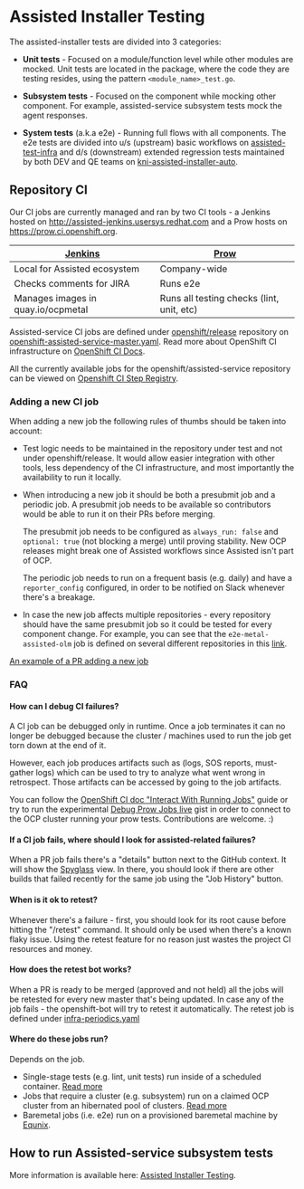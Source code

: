 # Assisted Installer Testing

The assisted-installer tests are divided into 3 categories:

* **Unit tests** - Focused on a module/function level while other modules are mocked.
Unit tests are located in the package, where the code they are testing resides, using the pattern `<module_name>_test.go`.

* **Subsystem tests** - Focused on the component while mocking other component.
For example, assisted-service subsystem tests mock the agent responses.

* **System tests** (a.k.a e2e) - Running full flows with all components.
The e2e tests are divided into u/s (upstream) basic workflows on [assisted-test-infra](https://github.com/openshift/assisted-test-infra/tree/master/discovery-infra/tests) and d/s (downstream) extended regression tests maintained by both DEV and QE teams on [kni-assisted-installer-auto](https://gitlab.cee.redhat.com/ocp-edge-qe/kni-assisted-installer-auto/-/tree/master/api_tests).

## Repository CI

Our CI jobs are currently managed and ran by two CI tools - a Jenkins hosted on <http://assisted-jenkins.usersys.redhat.com> and a Prow hosts on <https://prow.ci.openshift.org>.

| [Jenkins]((http://assisted-jenkins.usersys.redhat.com)) | [Prow](https://prow.ci.openshift.org) |
|---|---|
| Local for Assisted ecosystem | Company-wide |
| Checks comments for JIRA | Runs e2e
| Manages images in quay.io/ocpmetal | Runs all testing checks (lint, unit, etc)

Assisted-service CI jobs are defined under [openshift/release](https://github.com/openshift/release) repository on [openshift-assisted-service-master.yaml](https://github.com/openshift/release/blob/master/ci-operator/config/openshift/assisted-service/openshift-assisted-service-master.yaml).
Read more about OpenShift CI infrastructure on [OpenShift CI Docs](https://docs.ci.openshift.org/docs/).

All the currently available jobs for the openshift/assisted-service repository can be viewed on [Openshift CI Step Registry](https://steps.ci.openshift.org/search?job=openshift-assisted-service).

### Adding a new CI job

When adding a new job the following rules of thumbs should be taken into account:

* Test logic needs to be maintained in the repository under test and not under openshift/release.
It would allow easier integration with other tools, less dependency of the CI infrastructure, and most importantly the availability to run it locally.

* When introducing a new job it should be both a presubmit job and a periodic job. A presubmit job needs to be available so contributors would be able to run it on their PRs before merging.

    The presubmit job needs to be configured as `always_run: false` and `optional: true` (not blocking a merge) until proving stability.
    New OCP releases might break one of Assisted workflows since Assisted isn't part of OCP.

    The periodic job needs to run on a frequent basis (e.g. daily) and have a `reporter_config` configured, in order to be notified on Slack whenever there's a breakage.

* In case the new job affects multiple repositories - every repository should have the same presubmit job so it could be tested for every component change.
For example, you can see that the `e2e-metal-assisted-olm` job is defined on several different repositories in this [link](https://steps.ci.openshift.org/search?job=e2e-metal-assisted-olm).

[An example of a PR adding a new job](https://github.com/openshift/release/pull/21604)

### FAQ

#### **How can I debug CI failures?**

A CI job can be debugged only in runtime.
Once a job terminates it can no longer be debugged because the cluster / machines used to run the job get torn down at the end of it.

However, each job produces artifacts such as (logs, SOS reports, must-gather logs) which can be used to try to analyze what went wrong in retrospect. Those artifacts can be accessed by going to the job artifacts.

You can follow the [OpenShift CI doc "Interact With Running Jobs"](https://docs.ci.openshift.org/docs/how-tos/interact-with-running-jobs/) guide or try to run the experimental [Debug Prow Jobs live](https://gist.github.com/omertuc/1ef4bdf22f0fedfbde46cf1feb149bb9) gist in order to connect to the OCP cluster running your prow tests. Contributions are welcome. :)

#### **If a CI job fails, where should I look for assisted-related failures?**

When a PR job fails there's a "details" button next to the GitHub context. It will show the [Spyglass](https://github.com/kubernetes/test-infra/tree/master/prow/spyglass) view. In there, you should look if there are other builds that failed recently for the same job using the "Job History" button.

#### **When is it ok to retest?**

Whenever there's a failure - first, you should look for its root cause before hitting the "/retest" command.
It should only be used when there's a known flaky issue.
Using the retest feature for no reason just wastes the project CI resources and money.

#### **How does the retest bot works?**

When a PR is ready to be merged (approved and not held) all the jobs will be retested for every new master that's being updated. In case any of the job fails - the openshift-bot will try to retest it automatically.
The retest job is defined under [infra-periodics.yaml](https://github.com/openshift/release/blob/c121e55f68fb37af41d7cd16877eaa79eeb972f1/ci-operator/jobs/infra-periodics.yaml#L202-L241)

#### **Where do these jobs run?**

Depends on the job.

* Single-stage tests (e.g. lint, unit tests) run inside of a scheduled container. [Read more](https://docs.ci.openshift.org/docs/architecture/ci-operator/#declaring-tests)
* Jobs that require a cluster (e.g. subsystem) run on a claimed OCP cluster from an hibernated pool of clusters.
[Read more](https://docs.ci.openshift.org/docs/architecture/ci-operator/#testing-with-a-cluster-from-a-cluster-pool)
* Baremetal jobs (i.e. e2e) run on a provisioned baremetal machine by [Equnix](https://www.equinix.nl/).

## How to run Assisted-service subsystem tests

More information is available here: [Assisted Installer Testing](docs/dev/testing.md).
